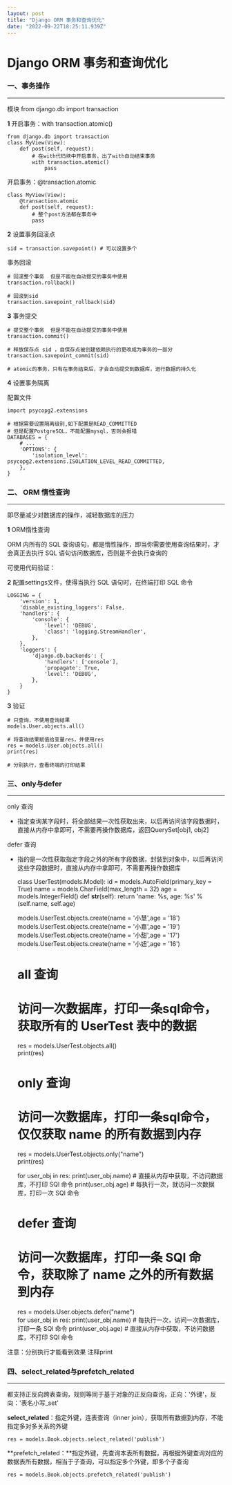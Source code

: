 ```yaml
---
layout: post
title: "Django ORM 事务和查询优化"
date: "2022-09-22T18:25:11.939Z"
---
```

Django ORM 事务和查询优化
==================

### 一、事务操作

* * *

模块 from django.db import transaction

**1** 开启事务：with transaction.atomic()

    from django.db import transaction
    class MyView(View):
        def post(self, request):
            # 在with代码块中开启事务，出了with自动结束事务
            with transaction.atomic()
            	pass

开启事务：@transaction.atomic

    class MyView(View):
        @transaction.atomic
        def post(self, request):
            # 整个post方法都在事务中
            pass

**2** 设置事务回滚点

    sid = transaction.savepoint() # 可以设置多个

事务回滚

    # 回滚整个事务  但是不能在自动提交的事务中使用
    transaction.rollback() 
    
    # 回滚到sid
    transaction.savepoint_rollback(sid)  

**3** 事务提交

    # 提交整个事务  但是不能在自动提交的事务中使用
    transaction.commit() 
    
    # 释放保存点 sid ，自保存点被创建依赖执行的更改成为事务的一部分
    transaction.savepoint_commit(sid)
    
    # atomic的事务，只有在事务结束后，才会自动提交到数据库，进行数据的持久化

**4** 设置事务隔离

配置文件

    import psycopg2.extensions
    
    # 根据需要设置隔离级别,如下配置是READ_COMMITTED
    # 但是配置PostgreSQL，不能配置mysql，否则会报错
    DATABASES = {
        # ...
        'OPTIONS': {
            'isolation_level': psycopg2.extensions.ISOLATION_LEVEL_READ_COMMITTED,
        },
    }

### 二、 ORM 惰性查询

* * *

即尽量减少对数据库的操作，减轻数据库的压力

**1** ORM惰性查询

ORM 内所有的 SQL 查询语句，都是惰性操作，即当你需要使用查询结果时，才会真正去执行 SQL 语句访问数据库，否则是不会执行查询的

可使用代码验证：

**2** 配置settings文件，使得当执行 SQL 语句时，在终端打印 SQL 命令

    LOGGING = {
        'version': 1,
        'disable_existing_loggers': False,
        'handlers': {
            'console': {
                'level': 'DEBUG',
                'class': 'logging.StreamHandler',
            },
        },
        'loggers': {
            'django.db.backends': {
                'handlers': ['console'],
                'propagate': True,
                'level': 'DEBUG',
            },
        }
    }

**3** 验证

    # 只查询，不使用查询结果
    models.User.objects.all()
    
    # 将查询结果赋值给变量res，并使用res
    res = models.User.objects.all()
    print(res)
    
    # 分别执行，查看终端的打印结果

### 三、only与defer

* * *

only 查询

*   指定查询某字段时，将全部结果一次性获取出来，以后再访问该字段数据时，直接从内存中拿即可，不需要再操作数据库，返回QuerySet\[obj1, obj2\]

defer 查询

*   指的是一次性获取指定字段之外的所有字段数据，封装到对象中，以后再访问这些字段数据时，直接从内存中拿即可，不需要再操作数据库

    class UserTest(models.Model):
        id = models.AutoField(primary_key = True)
        name = models.CharField(max_length = 32)
        age = models.IntegerField()
        def __str__(self):
            return 'name: %s, age: %s' %(self.name, self.age)
    
    models.UserTest.objects.create(name = '小慧',age = '18')
    models.UserTest.objects.create(name = '小嘉',age = '19')
    models.UserTest.objects.create(name = '小甜',age = '17')
    models.UserTest.objects.create(name = '小妞',age = '16')
    
    # all 查询
    # 访问一次数据库，打印一条sql命令，获取所有的 UserTest 表中的数据
    res = models.UserTest.objects.all()  
    print(res)
    
    # only 查询
    # 访问一次数据库，打印一条sql命令，仅仅获取 name 的所有数据到内存
    res = models.UserTest.objects.only("name")  
    print(res)
    
    for user_obj in res:
        print(user_obj.name)  # 直接从内存中获取，不访问数据库，不打印 SQl 命令
        print(user_obj.age)   # 每执行一次，就访问一次数据库，打印一次 SQl 命令
        
    # defer 查询
    # 访问一次数据库，打印一条 SQl 命令，获取除了 name 之外的所有数据到内存
    res = models.User.objects.defer("name")  
    for user_obj in res:
        print(user_obj.name)  # 每执行一次，访问一次数据库，打印一条 SQl 命令
        print(user_obj.age)   # 直接从内存中获取，不访问数据库，不打印 SQl 命令

注意：分别执行才能看到效果 注释print

### 四、select\_related与prefetch\_related

* * *

都支持正反向跨表查询，规则等同于基于对象的正反向查询，正向：'外键'，反向：'表名小写\_set'

**select\_related**：指定外键，连表查询（inner join），获取所有数据到内存，不能指定多对多关系的外键

    res = models.Book.objects.select_related('publish')

**prefetch\_related：**指定外键，先查询本表所有数据，再根据外键查询对应的数据表所有数据，相当于子查询，可以指定多个外键，即多个子查询

    res = models.Book.objects.prefetch_related('publish')